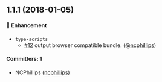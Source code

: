 ## 1.1.1 (2018-01-05)

#### :nail_care: Enhancement
* `type-scripts`
  * [#12](https://github.com/ncphillips/create-typescript-package/pull/12) output browser compatible bundle. ([@ncphillips](https://github.com/ncphillips))

#### Committers: 1
- NCPhillips ([ncphillips](https://github.com/ncphillips))